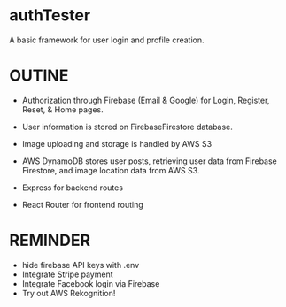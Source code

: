 # authTester

A basic framework for user login and profile creation.

# OUTINE

- Authorization through Firebase (Email & Google) for Login, Register, Reset, & Home pages.

- User information is stored on FirebaseFirestore database.

- Image uploading and storage is handled by AWS S3

- AWS DynamoDB stores user posts, retrieving user data from Firebase Firestore, and image location data from AWS S3.

- Express for backend routes

- React Router for frontend routing

# REMINDER

- hide firebase API keys with .env
- Integrate Stripe payment
- Integrate Facebook login via Firebase
- Try out AWS Rekognition!